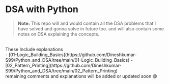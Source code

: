 # DSA with Python

> **Note:** This repo will and would contain all the DSA problems that I have solved and gonna solve in future too. and will also contain some notes on DSA explaining the concepts.
<br>
These Include explanations<br>
- [01-Logic_Building_Basics](https://github.com/Dineshkumar-S99/Python_and_DSA/tree/main/01-Logic_Building_Basics)
- [02_Pattern_Printing](https://github.com/Dineshkumar-S99/Python_and_DSA/tree/main/02_Pattern_Printing)

<br>
remaining comments and explanations will be added or updated soon 😄 
